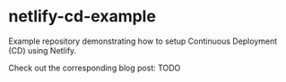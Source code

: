# netlify-cd-example

Example repository demonstrating how to setup Continuous Deployment (CD) using Netlify.

Check out the corresponding blog post: TODO

